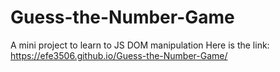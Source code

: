 # Guess-the-Number-Game
A mini project to learn to JS DOM manipulation
Here is the link:
https://efe3506.github.io/Guess-the-Number-Game/
